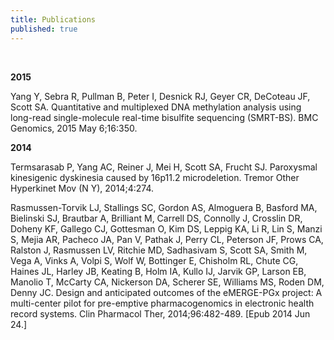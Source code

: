```yaml
---
title: Publications
published: true
---
```


<br>

**2015**  

Yang Y, Sebra R, Pullman B, Peter I, Desnick RJ, Geyer CR, DeCoteau JF, Scott SA. Quantitative and multiplexed DNA methylation analysis using long-read single-molecule real-time bisulfite sequencing (SMRT-BS). BMC Genomics, 2015 May 6;16:350.

**2014**  

Termsarasab P, Yang AC, Reiner J, Mei H, Scott SA, Frucht SJ. Paroxysmal kinesigenic dyskinesia caused by 16p11.2 microdeletion. Tremor Other Hyperkinet Mov (N Y), 2014;4:274.  

Rasmussen-Torvik LJ, Stallings SC, Gordon AS, Almoguera B, Basford MA, Bielinski SJ, Brautbar A, Brilliant M, Carrell DS, Connolly J, Crosslin DR, Doheny KF, Gallego CJ, Gottesman O, Kim DS, Leppig KA, Li R, Lin S, Manzi S, Mejia AR, Pacheco JA, Pan V, Pathak J, Perry CL, Peterson JF, Prows CA, Ralston J, Rasmussen LV, Ritchie MD, Sadhasivam S, Scott SA, Smith M, Vega A, Vinks A, Volpi S, Wolf W, Bottinger E, Chisholm RL, Chute CG, Haines JL, Harley JB, Keating B, Holm IA, Kullo IJ, Jarvik GP, Larson EB, Manolio T, McCarty CA, Nickerson DA, Scherer SE, Williams MS, Roden DM, Denny JC. Design and anticipated outcomes of the eMERGE-PGx project: A multi-center pilot for pre-emptive pharmacogenomics in electronic health record systems. Clin Pharmacol Ther, 2014;96:482-489. [Epub 2014 Jun 24.]